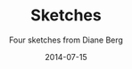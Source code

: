 ---
title: Sketches
subtitle: Four sketches from Diane Berg
layout: default
modal-id: 4
date: 2014-07-15
img: DianeBerg.jpg
thumbnail: DianeBerg-thumbnail.jpg
alt: Diane Berg
project-date: April 2014
client: Elioth
category: Elioth
description: What could be the Paris of 2050? Diane Berg tried imagining representations of moments of life in Paris in 2050
---